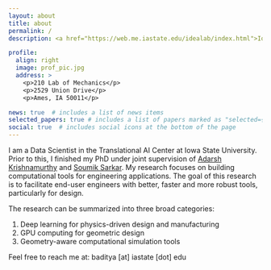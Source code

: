 ```yaml
---
layout: about
title: about
permalink: /
description: <a href="https://web.me.iastate.edu/idealab/index.html">Iowa State University</a>. 

profile:
  align: right
  image: prof_pic.jpg
  address: >
    <p>210 Lab of Mechanics</p>
    <p>2529 Union Drive</p>
    <p>Ames, IA 50011</p>

news: true  # includes a list of news items
selected_papers: true # includes a list of papers marked as "selected={true}"
social: true  # includes social icons at the bottom of the page
---
```


I am a Data Scientist in the Translational AI Center at Iowa State University. Prior to this, I finished my PhD under joint supervision of [Adarsh Krishnamurthy](https://web.me.iastate.edu/idealab/index.html) and [Soumik Sarkar](http://scslab.me.iastate.edu/). My research focuses on building computational tools for engineering applications. The goal of this research is to facilitate end-user engineers with better, faster and more robust tools, particularly for design.


The research can be summarized into three broad categories:
1. Deep learning for physics-driven design and manufacturing
2. GPU computing for geometric design
3. Geometry-aware computational simulation tools

Feel free to reach me at: baditya [at] iastate [dot] edu
